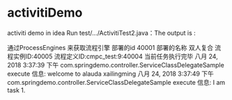 # activitiDemo
activiti demo in idea
Run test/.../ActivitiTest2.java：The output is :

通过ProcessEngines 来获取流程引擎
部署的id 40001
部署的名称 双人复合
流程实例ID:40005
流程定义ID:cmpc_test:9:40004
当前任务执行完毕
八月 24, 2018 3:37:39 下午 com.springdemo.controller.ServiceClassDelegateSample execute
信息: welcome to alauda xailingming
八月 24, 2018 3:37:49 下午 com.springdemo.controller.ServiceClassDelegateSample execute
信息: I am task 1.
